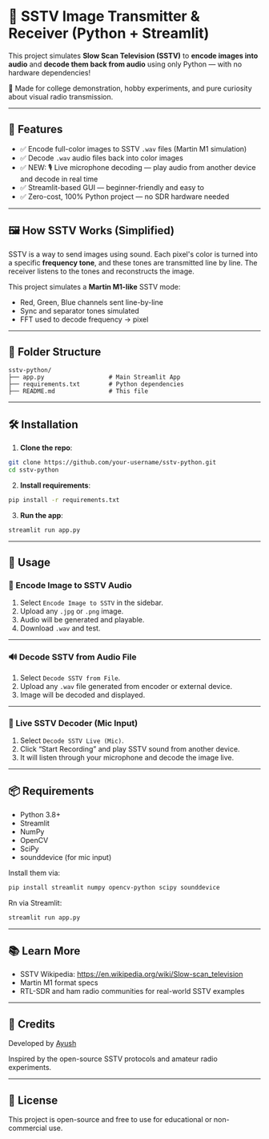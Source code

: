 # 📡 SSTV Image Transmitter & Receiver (Python + Streamlit)

This project simulates **Slow Scan Television (SSTV)** to **encode images into audio** and **decode them back from audio** using only Python — with no hardware dependencies!

🚀 Made for college demonstration, hobby experiments, and pure curiosity about visual radio transmission.

---

## 🌟 Features

- ✅ Encode full-color images to SSTV `.wav` files (Martin M1 simulation)
- ✅ Decode `.wav` audio files back into color images
- ✅ NEW: 🎙️ Live microphone decoding — play audio from another device and decode in real time
- ✅ Streamlit-based GUI — beginner-friendly and easy to 
- ✅ Zero-cost, 100% Python project — no SDR hardware needed

---

## 🖼️ How SSTV Works (Simplified)

SSTV is a way to send images using sound. Each pixel's color is turned into a specific **frequency tone**, and these tones are transmitted line by line. The receiver listens to the tones and reconstructs the image.

This project simulates a **Martin M1-like** SSTV mode:
- Red, Green, Blue channels sent line-by-line
- Sync and separator tones simulated
- FFT used to decode frequency → pixel

---

## 📂 Folder Structure

```
sstv-python/
├── app.py                  # Main Streamlit App
├── requirements.txt        # Python dependencies
├── README.md               # This file
```

---

## 🛠️ Installation

1. **Clone the repo**:
```bash
git clone https://github.com/your-username/sstv-python.git
cd sstv-python
```

2. **Install requirements**:
```bash
pip install -r requirements.txt
```

3. **Run the app**:
```bash
streamlit run app.py
```

---

## 🧪 Usage

### 🎨 Encode Image to SSTV Audio

1. Select `Encode Image to SSTV` in the sidebar.
2. Upload any `.jpg` or `.png` image.
3. Audio will be generated and playable.
4. Download `.wav` and test.

---

### 🔊 Decode SSTV from Audio File

1. Select `Decode SSTV from File`.
2. Upload any `.wav` file generated from encoder or external device.
3. Image will be decoded and displayed.

---

### 🎤 Live SSTV Decoder (Mic Input)

1. Select `Decode SSTV Live (Mic)`.
2. Click “Start Recording” and play SSTV sound from another device.
3. It will listen through your microphone and decode the image live.

---

## 📦 Requirements

- Python 3.8+
- Streamlit
- NumPy
- OpenCV
- SciPy
- sounddevice (for mic input)

Install them via:

```bash
pip install streamlit numpy opencv-python scipy sounddevice
```
Rn via Streamlit:

```bash
streamlit run app.py
```


---

## 📚 Learn More

- SSTV Wikipedia: https://en.wikipedia.org/wiki/Slow-scan_television
- Martin M1 format specs
- RTL-SDR and ham radio communities for real-world SSTV examples

---

## 🙌 Credits

Developed by [Ayush](https://github.com/ayushdubey570)

Inspired by the open-source SSTV protocols and amateur radio experiments.

---

## 📄 License

This project is open-source and free to use for educational or non-commercial use.
